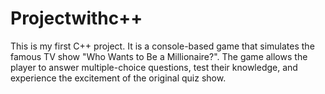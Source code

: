 # Projectwithc++
This is my first C++ project.   It is a console-based game that simulates the famous TV show "Who Wants to Be a Millionaire?".   The game allows the player to answer multiple-choice questions, test their knowledge, and experience the excitement of the original quiz show.
